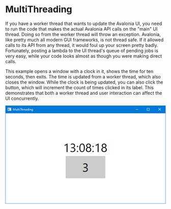 # MultiThreading

If you have a worker thread that wants to update the Avalonia UI, you need to run the
code that makes the actual Avalonia API calls on the "main" UI thread. Doing so
from the worker thread will throw an exception. Avalonia, like pretty much all
modern GUI frameworks, is not thread safe. If it allowed calls to its API from
any thread, it would foul up your screen pretty badly. Fortunately, posting a
lambda to the UI thread's queue of pending jobs is very easy, while your code looks
almost as though you were making direct calls.

This example opens a window with a clock in it, shows the time for ten seconds,
then exits. The time is updated from a worker thread, which also closes the
window. While the clock is being updated, you can also click the button, which
will increment the count of times clicked in its label. This demonstrates that
both a worker thread and user interaction can affect the UI concurrently.

![Time and a button in a window.](ScreenCap.png "Time and a button in a window.")